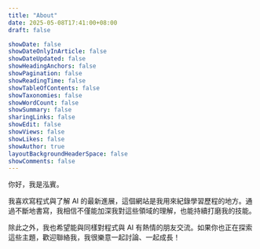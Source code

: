 ```yaml
---
title: "About"
date: 2025-05-08T17:41:00+08:00
draft: false

showDate: false
showDateOnlyInArticle: false
showDateUpdated: false
showHeadingAnchors: false
showPagination: false
showReadingTime: false
showTableOfContents: false
showTaxonomies: false
showWordCount: false
showSummary: false
sharingLinks: false
showEdit: false
showViews: false
showLikes: false
showAuthor: true
layoutBackgroundHeaderSpace: false
showComments: false
---
```


你好，我是泓賓。

我喜欢寫程式與了解 AI 的最新進展，這個網站是我用來紀錄學習歷程的地方。通過不斷地書寫，我相信不僅能加深我對這些領域的理解，也能持續打磨我的技能。

除此之外，我也希望能與同樣對程式與 AI 有熱情的朋友交流。如果你也正在探索這些主題，歡迎聯絡我，我很樂意一起討論、一起成長！
